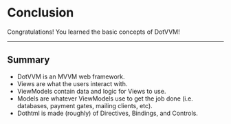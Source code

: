 ﻿---
Title: Conclusion
EmbeddedView:
    Path: .solution/Counter/Views/Counter.dothtml
    Dependencies:
        - .solution/Counter/ViewModels/CounterViewModel.cs
Solution: .solution
---

# Conclusion

Congratulations! You learned the basic concepts of DotVVM!

---

## Summary

- DotVVM is an MVVM web framework.
- Views are what the users interact with.
- ViewModels contain data and logic for Views to use.
- Models are whatever ViewModels use to get the job done (i.e. databases, payment gates, mailing clients, etc).
- Dothtml is made (roughly) of Directives, Bindings, and Controls.